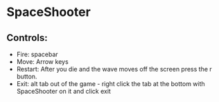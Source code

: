 # SpaceShooter

## Controls:
- Fire: spacebar
- Move: Arrow keys
- Restart: After you die and the wave moves off the screen press the r button.
- Exit: alt tab out of the game - right click the tab at the bottom with SpaceShooter on it and click exit
